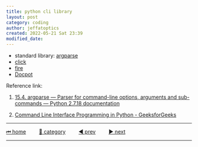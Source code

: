 ```yaml
---
title: python cli library
layout: post
category: coding
author: jeffatoptics
created: 2022-05-21 Sat 23:39
modified_date:
---
```


- standard library: [argparse](https://docs.python.org/3/library/argparse.html)
- [click](https://pypi.org/project/click/)
- [fire](https://google.github.io/python-fire/guide/)
- [Docpot](http://docopt.org/)

Reference link:

1. [15.4. argparse — Parser for command-line options, arguments and sub-commands — Python 2.7.18 documentation](https://docs.python.org/2/library/argparse.html)

1. [Command Line Interface Programming in Python - GeeksforGeeks](https://www.geeksforgeeks.org/command-line-interface-programming-python/)


---

[⏮ home](../index.md) &nbsp; &nbsp; &nbsp; &nbsp; [🔀 category](../category.md) &nbsp; &nbsp; &nbsp; &nbsp; [◀️ prev](./2022-05-16-pexpect-done.md) &nbsp; &nbsp; &nbsp; &nbsp; [▶️ next](./2022-05-26-jogging-for-happiness.md)

---
